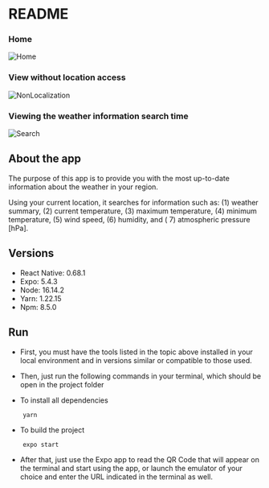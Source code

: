 # README

### Home
![Home](https://images2.imgbox.com/d2/a2/lZW3YfkQ_o.png)

### View without location access
![NonLocalization](https://images2.imgbox.com/f8/97/mW4HdzNL_o.png)

### Viewing the weather information search time
![Search](https://images2.imgbox.com/b6/7a/js5tx5yA_o.png)

## About the app
The purpose of this app is to provide you with the most up-to-date information about the weather in your region.

Using your current location, it searches for information such as: (1) weather summary, (2) current temperature, (3) maximum temperature, (4) minimum temperature, (5) wind speed, (6) humidity, and ( 7) atmospheric pressure [hPa].

## Versions
- React Native: 0.68.1
- Expo: 5.4.3
- Node: 16.14.2
- Yarn: 1.22.15
- Npm: 8.5.0

## Run

- First, you must have the tools listed in the topic above installed in your local environment and in versions similar or compatible to those used.

- Then, just run the following commands in your terminal, which should be open in the project folder

- To install all dependencies
```
    yarn
```

- To build the project
```
    expo start
```

- After that, just use the Expo app to read the QR Code that will appear on the terminal and start using the app, or launch the emulator of your choice and enter the URL indicated in the terminal as well.
